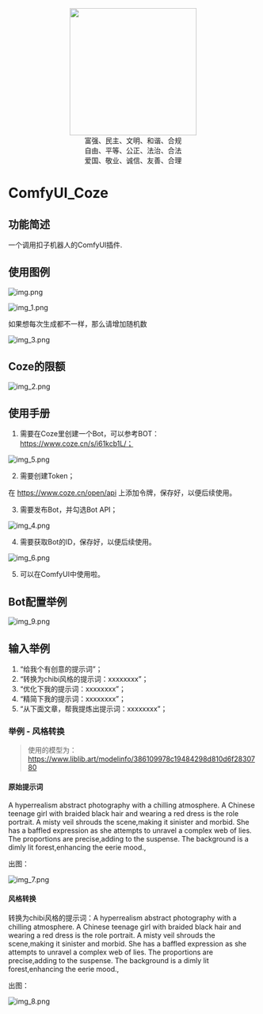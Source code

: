 <div align="center">
    <img src="./image/icon.png" width="256px"/>
</div>
<div align="center">
    富强、民主、文明、和谐、合规
</div>
<div align="center">
    自由、平等、公正、法治、合法
</div>
<div align="center">
    爱国、敬业、诚信、友善、合理
</div>

# ComfyUI_Coze

## 功能简述

一个调用扣子机器人的ComfyUI插件.

## 使用图例

![img.png](image%2Fimg.png)

![img_1.png](image%2Fimg_1.png)

如果想每次生成都不一样，那么请增加随机数

![img_3.png](image%2Fimg_3.png)

## Coze的限额

![img_2.png](image%2Fimg_2.png)

## 使用手册

1. 需要在Coze里创建一个Bot，可以参考BOT：https://www.coze.cn/s/i61kcb1L/；

![img_5.png](image%2Fimg_5.png)

2. 需要创建Token；

在 https://www.coze.cn/open/api 上添加令牌，保存好，以便后续使用。

3. 需要发布Bot，并勾选Bot API；

![img_4.png](image%2Fimg_4.png)

4. 需要获取Bot的ID，保存好，以便后续使用。

![img_6.png](image%2Fimg_6.png)

5. 可以在ComfyUI中使用啦。

## Bot配置举例

![img_9.png](image%2Fimg_9.png)

## 输入举例

1. “给我个有创意的提示词”；
2. “转换为chibi风格的提示词：xxxxxxxx”；
3. “优化下我的提示词：xxxxxxxx”；
4. “精简下我的提示词：xxxxxxxx”；
5. “从下面文章，帮我提炼出提示词：xxxxxxxx”；

### 举例 - 风格转换

> 使用的模型为： https://www.liblib.art/modelinfo/386109978c19484298d810d6f2830780

#### 原始提示词

A hyperrealism abstract photography with a chilling atmosphere. A Chinese teenage girl with braided black hair and wearing a red dress is the role portrait. A misty veil shrouds the scene,making it sinister and morbid. She has a baffled expression as she attempts to unravel a complex web of lies. The proportions are precise,adding to the suspense. The background is a dimly lit forest,enhancing the eerie mood.,

出图：

![img_7.png](image%2Fimg_7.png)

#### 风格转换

转换为chibi风格的提示词：A hyperrealism abstract photography with a chilling atmosphere. A Chinese teenage girl with braided black hair and wearing a red dress is the role portrait. A misty veil shrouds the scene,making it sinister and morbid. She has a baffled expression as she attempts to unravel a complex web of lies. The proportions are precise,adding to the suspense. The background is a dimly lit forest,enhancing the eerie mood.,

出图：

![img_8.png](image%2Fimg_8.png)